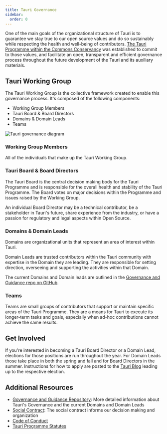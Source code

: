 ```yaml
---
title: Tauri Governance
sidebar:
  order: 0
---
```


One of the main goals of the organizational structure of Tauri is to guarantee we stay true to our open source values and do so sustainably while respecting the health and well-being of contributors. [The Tauri Programme within the Commons Conservancy](https://dracc.commonsconservancy.org/0035/) was established to commit to those values, and facilitate an open, transparent and efficient governance process throughout the future development of the Tauri and its auxiliary materials.

## Tauri Working Group

The Tauri Working Group is the collective framework created to enable this governance process. It's composed of the following components:

- Working Group Members
- Tauri Board & Board Directors
- Domains & Domain Leads
- Teams

![Tauri governance diagram](@assets/about/governance/diagram.svg)

### Working Group Members

All of the individuals that make up the Tauri Working Group.

### Tauri Board & Board Directors

The Tauri Board is the central decision making body for the Tauri Programme and is responsible for the overall health and stability of the Tauri Programme. The Board votes on major decisions within the Programme and issues raised by the Working Group.

An individual Board Director may be a technical contributor, be a stakeholder in Tauri's future, share experience from the industry, or have a passion for regulatory and legal aspects within Open Source.

### Domains & Domain Leads

Domains are organizational units that represent an area of interest within Tauri.

Domain Leads are trusted contributors within the Tauri community with expertise in the Domain they are leading. They are responsible for setting direction, overseeing and supporting the activities within that Domain.

The current Domains and Domain leads are outlined in the [Governance and Guidance repo on GitHub](https://github.com/tauri-apps/governance-and-guidance).

### Teams

Teams are small groups of contributors that support or maintain specific areas of the Tauri Programme. They are a means for Tauri to execute its longer-term tasks and goals, especially when ad-hoc contributions cannot achieve the same results.

## Get Involved

If you're interested in becoming a Tauri Board Director or a Domain Lead, elections for those positions are run throughout the year. For Domain Leads those take place in both the spring and fall and for Board Directors in the summer. Instructions for how to apply are posted to the [Tauri Blog](https://tauri.app/blog) leading up to the respective election.

## Additional Resources

- [Governance and Guidance Repository](https://github.com/tauri-apps/governance-and-guidance): More detailed information about Tauri's Governance and the current Domains and Domain Leads
- [Social Contract](https://github.com/tauri-apps/governance-and-guidance/blob/main/SOCIAL_CONTRACT.md): The social contract informs our decision making and organization
- [Code of Conduct](https://github.com/tauri-apps/governance-and-guidance/blob/main/CODE_OF_CONDUCT.md)
- [Tauri Programme Statutes](https://dracc.commonsconservancy.org/0035/)
